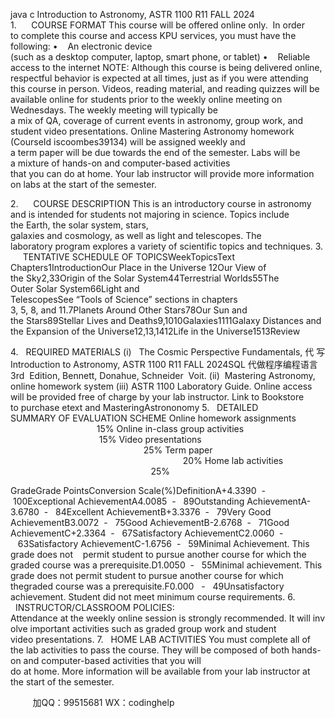 java c
Introduction to Astronomy, ASTR 1100 R11
FALL 2024
1.      COURSE FORMAT
This course will be offered online only.  In order to complete this course and access KPU services, you must have the following:
•    An electronic device (such as a desktop computer, laptop, smart phone, or tablet)
•    Reliable access to the internet
NOTE: Although this course is being delivered online, respectful behavior is expected at all times, just as if you were attending this course in person.
Videos, reading material, and reading quizzes will be available online for students prior to the weekly online meeting on Wednesdays. The weekly meeting will typically be a mix of QA, coverage of current events in astronomy, group work, and student video presentations. Online Mastering Astronomy homework
(CourseId iscoombes39134) will be assigned weekly and a term paper will be due towards the end of the semester. Labs will be a mixture of hands-on and computer-based activities that you can do at home. Your lab instructor will provide more information on labs at the start of the semester.


2.      COURSE DESCRIPTION
This is an introductory course in astronomy and is intended for students not majoring in science. Topics include the Earth, the solar system, stars, galaxies and cosmology, as well as light and telescopes. The laboratory program explores a variety of scientific topics and techniques.
3.      TENTATIVE SCHEDULE OF TOPICSWeekTopicsText Chapters1IntroductionOur Place in the Universe
12Our View of the Sky2,33Origin of the Solar System44Terrestrial Worlds55The Outer Solar System66Light and TelescopesSee “Tools of Science” sections in chapters 3, 5, 8, and 11.7Planets Around Other Stars78Our Sun and the Stars89Stellar Lives and Deaths9,1010Galaxies1111Galaxy Distances and the Expansion of the Universe12,13,1412Life in the Universe1513Review

4.   REQUIRED MATERIALS
(i)   The Cosmic Perspective Fundamentals, 代 写Introduction to Astronomy, ASTR 1100 R11 FALL 2024SQL
代做程序编程语言3rd  Edition, Bennett, Donahue, Schneider  Voit.
(ii)  Mastering Astronomy, online homework system
(iii) ASTR 1100 Laboratory Guide. Online access will be provided free of charge by your lab instructor.
Link to Bookstore to purchase etext and MasteringAstrononomy
5.   DETAILED SUMMARY OF EVALUATION SCHEME
Online homework assignments                                    15%
Online in-class group activities                                     15%
Video presentations                                                       25%
Term paper                                                                       20%
Home lab activities                                                          25%

GradeGrade PointsConversion Scale(%)DefinitionA+4.3390  - 100Exceptional AchievementA4.0085  -   89Outstanding AchievementA-3.6780  -   84Excellent AchievementB+3.3376  -   79Very Good AchievementB3.0072  -   75Good AchievementB-2.6768  -   71Good AchievementC+2.3364  -   67Satisfactory AchievementC2.0060  -   63Satisfactory AchievementC-1.6756  -   59Minimal Achievement. This grade does not    permit student to pursue another course for which the graded course was a prerequisite.D1.0050  -   55Minimal achievement. This grade does not permit student to pursue another course for which thegraded course was a prerequisite.F0.000   -   49Unsatisfactory achievement. Student did not meet minimum course requirements.
6.   INSTRUCTOR/CLASSROOM POLICIES:
Attendance at the weekly online session is strongly recommended. It will involve important activities such as graded group work and student video presentations.
7.   HOME LAB ACTIVITIES
You must complete all of the lab activities to pass the course. They will be composed of both hands-on and computer-based activities that you will do at home. More information will be available from your lab instructor at the start of the semester.

         
加QQ：99515681  WX：codinghelp
